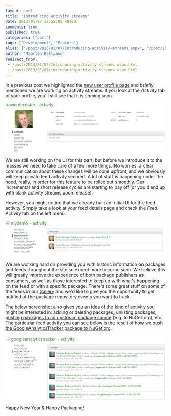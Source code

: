 ```yaml
---
layout: post
title: "Introducing activity streams"
date: 2013-01-07 17:55:00 +0100
comments: true
published: true
categories: ["post"]
tags: ["Development", "Feature"]
alias: ["/post/2013/01/07/Introducing-activity-streams.aspx", "/post/2013/01/07/introducing-activity-streams.aspx"]
author: "Maarten Balliauw"
redirect_from:
 - /post/2013/01/07/Introducing-activity-streams.aspx.html
 - /post/2013/01/07/introducing-activity-streams.aspx.html
---
```


<p>In a previous post we highlighted the <a href="/post/2012/12/18/Introducing-a-new-profile-page.aspx">new user profile page</a> and briefly mentioned we are working on activity streams. If you look at the <em>Activity</em> tab of your profile, you'll still see that it is coming soon.</p>
<p style="text-align: center;"><a href="/images/010713_1655_Introducing1.png"><img style="float: none;" src="/images/010713_1655_Introducing1.png" alt="" width="600" /></a></p>
<p>We are still working on the UI for this part, but before we introduce it to the masses we need to take care of a few more things. No worries, a clear communication about these changes will be done upfront, and we obviously will keep private feed activity secured. A lot of stuff is happening under the hood, really, in order for this feature to be rolled out smoothly. Our incremental and short release cycles are starting to pay off (or you'd end up with blank activity streams upon release).</p>
<p>However, you might notice that we already built an initial UI for the feed activity. Simply take a look at your feed details page and check the <em>Feed Activity </em>tab on the left menu.</p>
<p style="text-align: center;"><a href="/images/010713_1655_Introducing2.png"><img style="float: none;" src="/images/010713_1655_Introducing2.png" alt="" width="600" /></a></p>
<p>We are working hard on providing you with historic information on packages and feeds throughout the site so expect more to come soon. We believe this will greatly improve the experience of both package publishers as consumers, as well as those interested to keep up with what's happening on the feed or with a specific package. There's some great stuff on some of the feeds in our <a href="http://www.myget.org/gallery">Gallery</a> and we'd like to give you the opportunity to get notified of the package repository events you want to track.</p>
<p>The below screenshot also gives you an idea of the kind of activity you might be interested in: adding or deleting packages, unlisting packages, <a href="/post/2012/03/01/Introducing-MyGet-package-source-proxy-(beta).aspx">pushing packages to an upstream package source</a> (e.g. to NuGet.org), etc. The particular feed activity you can see below is the result of <a href="/post/2012/11/21/How-I-push-GoogleAnalyticsTracker-to-NuGet.aspx">how we push the GoogleAnalyticsTracker package to NuGet.org</a>.</p>
<p style="text-align: center;"><a href="/images/010713_1655_Introducing3.png"><img style="float: none;" src="/images/010713_1655_Introducing3.png" alt="" width="600" /></a></p>
<p>Happy New Year &amp; Happy Packaging!</p>



